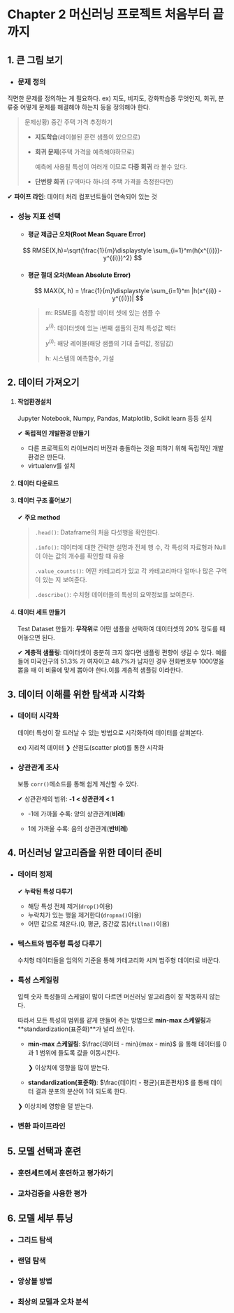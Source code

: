 # Chapter 2 머신러닝 프로젝트 처음부터 끝까지

## 1. 큰 그림 보기

* ### 문제 정의

직면한 문제를 정의하는 게 필요하다. ex) 지도, 비지도, 강화학습중 무엇인지, 회귀, 분류중 어떻게 문제를 해결해야 하는지 등을 정의해야 한다.

> 문제상황)  중간 주택 가격 추정하기
>
> * **지도학습**(레이블된 훈련 샘플이 있으므로)
>
> * **회귀 문제**(주택 가격을 예측해야하므로)
>
>   예측에 사용될 특성이 여러개 이므로 **다중 회귀** 라 볼수 있다.
>
> * **단변량 회귀** (구역마다 하나의 주택 가격을 측정한다면)

✔ **파이프 라인**: 데이터 처리 컴포넌트들이 연속되어 있는 것

* ### 성능 지표 선택

  * #### 평균 제곱근 오차(Root Mean Square Error)

  $$
  RMSE(X,h)=\sqrt{\frac{1}{m}\displaystyle \sum_{i=1}^m(h(x^{(i)})-y^{(i)})^2}
  $$

  * #### 평균 절대 오차(Mean Absolute Error)

    $$
    MAX(X, h) = \frac{1}{m}\displaystyle \sum_{i=1}^m |h(x^{(i)} - y^{(i)})|
    $$

    >m: RSME를 측정할 데이터 셋에 있는 샘플 수
    >
    >$x^{(i)}$:  데이터셋에 있는 i번째 샘플의 전체 특성값 벡터
    >
    >$y^{(i)}$: 해당 레이블(해당 샘플의 기대 출력값, 정답값)
    >
    >h: 시스템의 예측함수, 가설 

## 2. 데이터 가져오기

1. ####  작업환경설치

   Jupyter Notebook, Numpy, Pandas, Matplotlib, Scikit learn 등등 설치

   ✔ **독립적인 개발환경 만들기**

   * 다른 프로젝트의 라이브러리 버전과 충돌하는 것을 피하기 위해 독립적인 개발환경은 만든다.
   * virtualenv를 설치

2. #### 데이터 다운로드

3. #### 데이터 구조 훑어보기

   ✔ **주요 method**

   >`.head()`: Dataframe의 처음 다섯행을 확인한다.
   >
   >`.info()`: 데이터에 대한 간략한 설명과 전체 행 수, 각 특성의 자료형과 Null이 아는 값의 개수를 확인할 				  때 유용
   >
   >`.value_counts()`: 어떤 카테고리가 있고 각 카테고리마다 얼마나 많은 구역이 있는 지 보여준다.
   >
   >`.describe()`: 수치형 데이터들의 특성의 요약정보를 보여준다.

4. #### 데이터 세트 만들기

   Test Dataset 만들기: **무작위**로 어떤 샘플을 선택하여 데이터셋의 20% 정도를 떼어놓으면 된다.

   ✔ **계층적 샘플링**: 데이터셋이 충분히 크지 않다면 샘플링 편향이 생길 수 있다. 예를들어 미국인구의 51.3% 가 여자이고 48.7%가 남자인 경우 전화번호부 1000명을 뽑을 때 이 비율에 맞게 뽑아야 한다.이를 계층적 샘플링 이라한다.

## 3. 데이터 이해를 위한 탐색과 시각화

* ### 데이터 시각화

  데이터 특성이 잘 드러날 수 있는 방법으로 시각화하여 데이터를 살펴본다.

  ex) 지리적 데이터 ❯ 산점도(scatter plot)를 통한 시각화

* ### 상관관계 조사

  보통 `corr()`메소드를 통해 쉽게 계산할 수 있다.

  ✔ 상관관계의 범위: **-1 < 상관관계 < 1**

  * -1에 가까울 수록: 양의 상관관계(**비례**)

  * 1에 가까울 수록: 음의 상관관계(**반비례**)

## 4. 머신러닝 알고리즘을 위한 데이터 준비

* ### 데이터 정제

  ✔ **누락된 특성 다루기**

  * 해당 특성 전체 제거(`drop()`이용)
  * 누락치가 있는 행을 제거한다(`dropna()`이용)
  * 어떤 값으로 채운다.(0, 평균, 중간값 등)(`fillna()`이용)

* ### 텍스트와 범주형 특성 다루기

  수치형 데이터들을 임의의 기준을 통해 카테고리화 시켜 범주형 데이터로 바꾼다.

* ### 특성 스케일링

  입력 숫자 특성들의 스케일이 많이 다르면 머신러닝 알고리즘이 잘 작동하지 않는다.

  따라서 모든 특성의 범위를 같게 만들어 주는 방법으로 **min-max 스케일링**과 **standardization(표준화)**가 널리 쓰인다.

  * **min-max 스케일링**: $\frac{데이터 - min}{max - min}$ 을 통해 데이터를 0과 1 범위에 들도록 값을 이동시킨다.

    &#10095; 이상치에 영향을 많이 받는다.

  *  **standardization(표준화)**: $\frac{데이터 - 평균}{표준편차}$ 를 통해 데이터 결과 분포의 분산이 1이 되도록 한다.

    &#10095; 이상치에 영향을 덜 받는다.

  

* ### 변환 파이프라인

  

## 5. 모델 선택과 훈련

* ### 훈련세트에서 훈련하고 평가하기

* ### 교차검증을 사용한 평가





## 6. 모델 세부 튜닝

* ### 그리드 탐색

* ### 랜덤 탐색

* ### 앙상블 방법

* ### 최상의 모델과 오차 분석

  

















